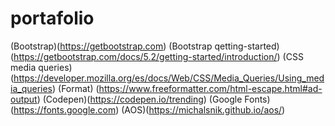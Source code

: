 # portafolio

(Bootstrap)(https://getbootstrap.com)
(Bootstrap qetting-started)(https://getbootstrap.com/docs/5.2/getting-started/introduction/)
(CSS media queries) (https://developer.mozilla.org/es/docs/Web/CSS/Media_Queries/Using_media_queries)
(Format) (https://www.freeformatter.com/html-escape.html#ad-output)
(Codepen)(https://codepen.io/trending)
(Google Fonts)(https://fonts.google.com)
(AOS)(https://michalsnik.github.io/aos/)